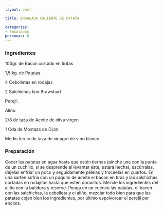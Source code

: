 ```yaml
---
layout: post

title: ENSALADA CALIENTE DE PATATA

categories:
- Ensaladas
personas: 8 
---
```

<h3>Ingredientes</h3>
100gr. de Bacon cortado en tiritas

1,5 kg. de Patatas

4 Cebolletas en rodajas

2 Salchichas tipo Brawsburt

Perejil.

Aliño:

2/3 de taza de Aceite de oliva virgen

1 Cda de Mostaza de Dijon

Medio tercio de taza de vinagre de vino blanco

<h3>Preparación</h3>
Cocer las patatas en agua hasta que estén tiernas (pinche una con la punta de un cuchillo, si se desprende al levantar éste, estará hecha), escúrralas, déjelas enfriar un poco y seguidamente pélelas y trocéelas en cuartos. En una sartén sofría con un poquito de aceite el bacon en tiras y las salchichas cortadas en rodajitas hasta que estén doraditos. Mezcle los ingredientes del aliño con la batidora y reserve. Ponga en un cuenco las patatas, el bacon con las salchichas, la cebolleta y el aliño, mezclar todo bien para que las patatas cojan bien los ingredientes, por último espolvorear el perejil por encima.

